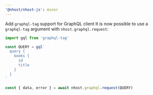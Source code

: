 ```yaml
---
'@nhost/nhost-js': minor
---
```


Add `graphql-tag` support for GraphQL client
It is now possible to use a `graphql-tag` argument with `nhost.graphql.request`:

```js
import gql from 'graphql-tag'

const QUERY = gql`
  query {
    books {
      id
      title
    }
  }
`

const { data, error } = await nhost.graphql.request(QUERY)
```
